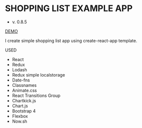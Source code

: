 # SHOPPING LIST EXAMPLE APP

* v. 0.8.5


[DEMO](https://build-ccpoexwdpt.now.sh)

I create simple shopping list app using create-react-app template.

USED
  * React
  * Redux
  * Lodash
  * Redux simple localstorage
  * Date-fns
  * Classnames
  * Animate.css
  * React Transitions Group
  * Chartkick.js
  * Chart.js
  * Bootstrap 4
  * Flexbox
  * Now.sh